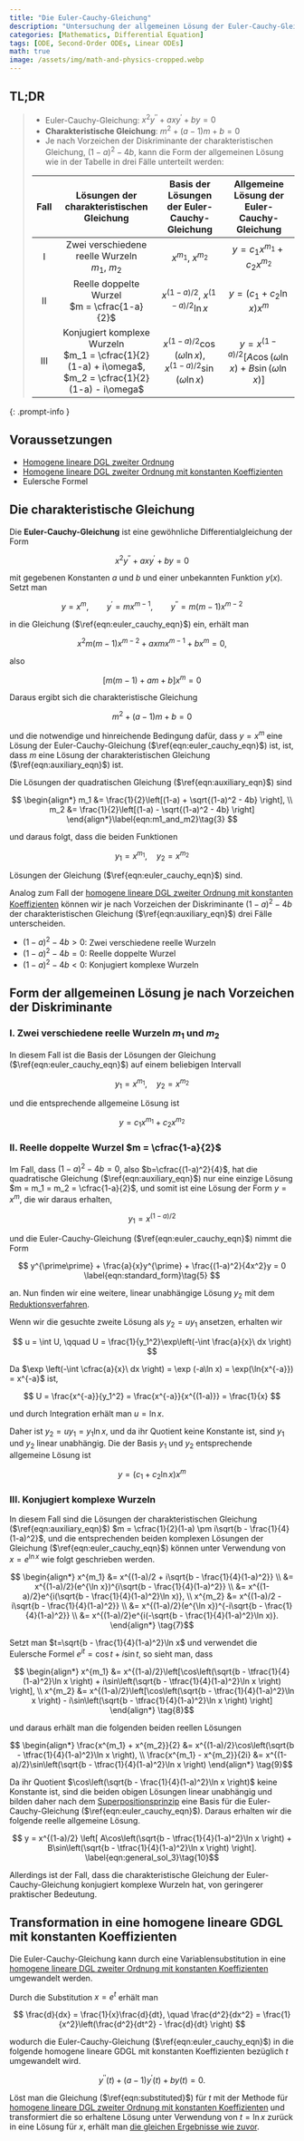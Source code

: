 ```yaml
---
title: "Die Euler-Cauchy-Gleichung"
description: "Untersuchung der allgemeinen Lösung der Euler-Cauchy-Gleichung basierend auf dem Vorzeichen der Diskriminante der charakteristischen Gleichung. Die drei Fälle werden behandelt."
categories: [Mathematics, Differential Equation]
tags: [ODE, Second-Order ODEs, Linear ODEs]
math: true
image: /assets/img/math-and-physics-cropped.webp
---
```


## TL;DR
> - Euler-Cauchy-Gleichung: $x^2y^{\prime\prime} + axy^{\prime} + by = 0$
> - **Charakteristische Gleichung**: $m^2 + (a-1)m + b = 0$
> - Je nach Vorzeichen der Diskriminante der charakteristischen Gleichung, $(1-a)^2 - 4b$, kann die Form der allgemeinen Lösung wie in der Tabelle in drei Fälle unterteilt werden:
>
> | Fall | Lösungen der charakteristischen Gleichung | Basis der Lösungen der Euler-Cauchy-Gleichung | Allgemeine Lösung der Euler-Cauchy-Gleichung |
> | :---: | :---: | :---: | :---: |
> | I | Zwei verschiedene reelle Wurzeln<br>$m_1$, $m_2$ | $x^{m_1}$, $x^{m_2}$ | $y = c_1 x^{m_1} + c_2 x^{m_2}$ |
> | II | Reelle doppelte Wurzel<br> $m = \cfrac{1-a}{2}$ | $x^{(1-a)/2}$, $x^{(1-a)/2}\ln{x}$ | $y = (c_1 + c_2 \ln x)x^m$ |
> | III | Konjugiert komplexe Wurzeln<br> $m_1 = \cfrac{1}{2}(1-a) + i\omega$, <br> $m_2 = \cfrac{1}{2}(1-a) - i\omega$ | $x^{(1-a)/2}\cos{(\omega \ln{x})}$, <br> $x^{(1-a)/2}\sin{(\omega \ln{x})}$ | $y = x^{(1-a)/2}[A\cos{(\omega \ln{x})} + B\sin{(\omega \ln{x})}]$ |
{: .prompt-info }

## Voraussetzungen
- [Homogene lineare DGL zweiter Ordnung](/posts/homogeneous-linear-odes-of-second-order/)
- [Homogene lineare DGL zweiter Ordnung mit konstanten Koeffizienten](/posts/homogeneous-linear-odes-with-constant-coefficients/)
- Eulersche Formel

## Die charakteristische Gleichung
Die **Euler-Cauchy-Gleichung** ist eine gewöhnliche Differentialgleichung der Form

$$ x^2y^{\prime\prime} + axy^{\prime} + by = 0 \label{eqn:euler_cauchy_eqn}\tag{1} $$

mit gegebenen Konstanten $a$ und $b$ und einer unbekannten Funktion $y(x)$. Setzt man

$$ y=x^m, \qquad y^{\prime}=mx^{m-1}, \qquad y^{\prime\prime}=m(m-1)x^{m-2} $$

in die Gleichung ($\ref{eqn:euler_cauchy_eqn}$) ein, erhält man

$$ x^2m(m-1)x^{m-2} + axmx^{m-1} + bx^m = 0, $$

also

$$ [m(m-1) + am + b]x^m = 0 $$

Daraus ergibt sich die charakteristische Gleichung

$$ m^2 + (a-1)m + b = 0 \label{eqn:auxiliary_eqn}\tag{2} $$

und die notwendige und hinreichende Bedingung dafür, dass $y=x^m$ eine Lösung der Euler-Cauchy-Gleichung ($\ref{eqn:euler_cauchy_eqn}$) ist, ist, dass $m$ eine Lösung der charakteristischen Gleichung ($\ref{eqn:auxiliary_eqn}$) ist.

Die Lösungen der quadratischen Gleichung ($\ref{eqn:auxiliary_eqn}$) sind

$$ \begin{align*}
m_1 &= \frac{1}{2}\left[(1-a) + \sqrt{(1-a)^2 - 4b} \right], \\
m_2 &= \frac{1}{2}\left[(1-a) - \sqrt{(1-a)^2 - 4b} \right]
\end{align*}\label{eqn:m1_and_m2}\tag{3} $$

und daraus folgt, dass die beiden Funktionen

$$ y_1 = x^{m_1}, \quad y_2 = x^{m_2}$$

Lösungen der Gleichung ($\ref{eqn:euler_cauchy_eqn}$) sind.

Analog zum Fall der [homogene lineare DGL zweiter Ordnung mit konstanten Koeffizienten](/posts/homogeneous-linear-odes-with-constant-coefficients/) können wir je nach Vorzeichen der Diskriminante $(1-a)^2 - 4b$ der charakteristischen Gleichung ($\ref{eqn:auxiliary_eqn}$) drei Fälle unterscheiden.
- $(1-a)^2 - 4b > 0$: Zwei verschiedene reelle Wurzeln
- $(1-a)^2 - 4b = 0$: Reelle doppelte Wurzel
- $(1-a)^2 - 4b < 0$: Konjugiert komplexe Wurzeln

## Form der allgemeinen Lösung je nach Vorzeichen der Diskriminante
### I. Zwei verschiedene reelle Wurzeln $m_1$ und $m_2$
In diesem Fall ist die Basis der Lösungen der Gleichung ($\ref{eqn:euler_cauchy_eqn}$) auf einem beliebigen Intervall

$$ y_1 = x^{m_1}, \quad y_2 = x^{m_2} $$

und die entsprechende allgemeine Lösung ist

$$ y = c_1 x^{m_1} + c_2 x^{m_2} \label{eqn:general_sol_1}\tag{4}$$

### II. Reelle doppelte Wurzel $m = \cfrac{1-a}{2}$
Im Fall, dass $(1-a)^2 - 4b = 0$, also $b=\cfrac{(1-a)^2}{4}$, hat die quadratische Gleichung ($\ref{eqn:auxiliary_eqn}$) nur eine einzige Lösung $m = m_1 = m_2 = \cfrac{1-a}{2}$, und somit ist eine Lösung der Form $y = x^m$, die wir daraus erhalten,

$$ y_1 = x^{(1-a)/2} $$

und die Euler-Cauchy-Gleichung ($\ref{eqn:euler_cauchy_eqn}$) nimmt die Form

$$ y^{\prime\prime} + \frac{a}{x}y^{\prime} + \frac{(1-a)^2}{4x^2}y = 0 \label{eqn:standard_form}\tag{5} $$

an. Nun finden wir eine weitere, linear unabhängige Lösung $y_2$ mit dem [Reduktionsverfahren](/posts/homogeneous-linear-odes-of-second-order/#reduktionsverfahren-reduction-of-order).

Wenn wir die gesuchte zweite Lösung als $y_2=uy_1$ ansetzen, erhalten wir

$$ u = \int U, \qquad U = \frac{1}{y_1^2}\exp\left(-\int \frac{a}{x}\ dx \right) $$

Da $\exp \left(-\int \cfrac{a}{x}\ dx \right) = \exp (-a\ln x) = \exp(\ln{x^{-a}}) = x^{-a}$ ist,

$$ U = \frac{x^{-a}}{y_1^2} = \frac{x^{-a}}{x^{(1-a)}} = \frac{1}{x} $$

und durch Integration erhält man $u = \ln x$.

Daher ist $y_2 = uy_1 = y_1 \ln x$, und da ihr Quotient keine Konstante ist, sind $y_1$ und $y_2$ linear unabhängig. Die der Basis $y_1$ und $y_2$ entsprechende allgemeine Lösung ist

$$ y = (c_1 + c_2 \ln x)x^m \label{eqn:general_sol_2}\tag{6}$$

### III. Konjugiert komplexe Wurzeln
In diesem Fall sind die Lösungen der charakteristischen Gleichung ($\ref{eqn:auxiliary_eqn}$) $m = \cfrac{1}{2}(1-a) \pm i\sqrt{b - \frac{1}{4}(1-a)^2}$, und die entsprechenden beiden komplexen Lösungen der Gleichung ($\ref{eqn:euler_cauchy_eqn}$) können unter Verwendung von $x=e^{\ln x}$ wie folgt geschrieben werden.

$$ \begin{align*}
x^{m_1} &= x^{(1-a)/2 + i\sqrt{b - \frac{1}{4}(1-a)^2}} \\
&= x^{(1-a)/2}(e^{\ln x})^{i\sqrt{b - \frac{1}{4}(1-a)^2}} \\
&= x^{(1-a)/2}e^{i(\sqrt{b - \frac{1}{4}(1-a)^2}\ln x)}, \\
x^{m_2} &= x^{(1-a)/2 - i\sqrt{b - \frac{1}{4}(1-a)^2}} \\
&= x^{(1-a)/2}(e^{\ln x})^{-i\sqrt{b - \frac{1}{4}(1-a)^2}} \\
&= x^{(1-a)/2}e^{i(-\sqrt{b - \frac{1}{4}(1-a)^2}\ln x)}.
\end{align*} \tag{7}$$

Setzt man $t=\sqrt{b - \frac{1}{4}(1-a)^2}\ln x$ und verwendet die Eulersche Formel $e^{it} = \cos{t} + i\sin{t}$, so sieht man, dass

$$ \begin{align*}
x^{m_1} &= x^{(1-a)/2}\left[\cos\left(\sqrt{b - \tfrac{1}{4}(1-a)^2}\ln x \right) + i\sin\left(\sqrt{b - \tfrac{1}{4}(1-a)^2}\ln x \right) \right], \\
x^{m_2} &= x^{(1-a)/2}\left[\cos\left(\sqrt{b - \tfrac{1}{4}(1-a)^2}\ln x \right) - i\sin\left(\sqrt{b - \tfrac{1}{4}(1-a)^2}\ln x \right) \right]
\end{align*} \tag{8}$$

und daraus erhält man die folgenden beiden reellen Lösungen

$$ \begin{align*}
\frac{x^{m_1} + x^{m_2}}{2} &= x^{(1-a)/2}\cos\left(\sqrt{b - \tfrac{1}{4}(1-a)^2}\ln x \right), \\
\frac{x^{m_1} - x^{m_2}}{2i} &= x^{(1-a)/2}\sin\left(\sqrt{b - \tfrac{1}{4}(1-a)^2}\ln x \right)
\end{align*} \tag{9}$$

Da ihr Quotient $\cos\left(\sqrt{b - \frac{1}{4}(1-a)^2}\ln x \right)$ keine Konstante ist, sind die beiden obigen Lösungen linear unabhängig und bilden daher nach dem [Superpositionsprinzip](/posts/homogeneous-linear-odes-of-second-order/#superpositionsprinzip) eine Basis für die Euler-Cauchy-Gleichung ($\ref{eqn:euler_cauchy_eqn}$). Daraus erhalten wir die folgende reelle allgemeine Lösung.

$$ y = x^{(1-a)/2} \left[ A\cos\left(\sqrt{b - \tfrac{1}{4}(1-a)^2}\ln x \right) + B\sin\left(\sqrt{b - \tfrac{1}{4}(1-a)^2}\ln x \right) \right]. \label{eqn:general_sol_3}\tag{10}$$

Allerdings ist der Fall, dass die charakteristische Gleichung der Euler-Cauchy-Gleichung konjugiert komplexe Wurzeln hat, von geringerer praktischer Bedeutung.

## Transformation in eine homogene lineare GDGL mit konstanten Koeffizienten
Die Euler-Cauchy-Gleichung kann durch eine Variablensubstitution in eine [homogene lineare DGL zweiter Ordnung mit konstanten Koeffizienten](/posts/homogeneous-linear-odes-with-constant-coefficients/) umgewandelt werden.

Durch die Substitution $x = e^t$ erhält man

$$ \frac{d}{dx} = \frac{1}{x}\frac{d}{dt}, \quad \frac{d^2}{dx^2} = \frac{1}{x^2}\left(\frac{d^2}{dt^2} - \frac{d}{dt} \right) $$

wodurch die Euler-Cauchy-Gleichung ($\ref{eqn:euler_cauchy_eqn}$) in die folgende homogene lineare GDGL mit konstanten Koeffizienten bezüglich $t$ umgewandelt wird.

$$ y^{\prime\prime}(t) + (a-1)y^{\prime}(t) + by(t) = 0. \label{eqn:substituted}\tag{11} $$

Löst man die Gleichung ($\ref{eqn:substituted}$) für $t$ mit der Methode für [homogene lineare DGL zweiter Ordnung mit konstanten Koeffizienten](/posts/homogeneous-linear-odes-with-constant-coefficients/) und transformiert die so erhaltene Lösung unter Verwendung von $t = \ln{x}$ zurück in eine Lösung für $x$, erhält man [die gleichen Ergebnisse wie zuvor](#form-der-allgemeinen-lösung-je-nach-vorzeichen-der-diskriminante).
